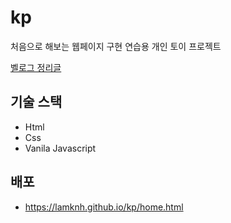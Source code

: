 # kp
처음으로 해보는 웹페이지 구현 연습용 개인 토이 프로젝트

[벨로그 정리글](https://velog.io/@lamknh/%ED%86%A0%EC%9D%B4-%ED%94%84%EB%A1%9C%EC%A0%9D%ED%8A%B8-%EA%B0%80%EC%88%98-%ED%8C%AC%ED%8E%98%EC%9D%B4%EC%A7%80-%EC%A0%9C%EC%9E%91)

## 기술 스택
- Html
- Css
- Vanila Javascript

## 배포
- https://lamknh.github.io/kp/home.html
